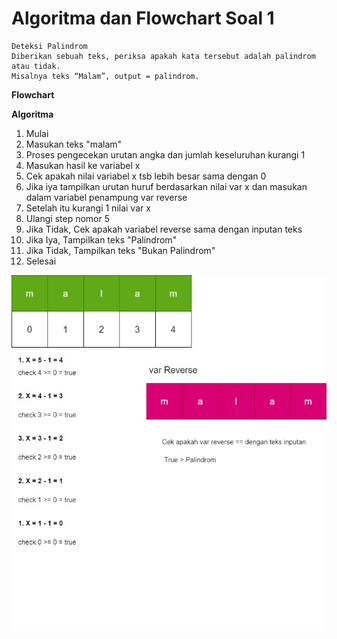 # Algoritma dan Flowchart Soal 1

```
Deteksi Palindrom
Diberikan sebuah teks, periksa apakah kata tersebut adalah palindrom atau tidak.
Misalnya teks “Malam”, output = palindrom.
```

**Flowchart**



**Algoritma**

1. Mulai
2. Masukan teks "malam"
3. Proses pengecekan urutan angka dan jumlah keseluruhan kurangi 1
4. Masukan hasil ke variabel x
5. Cek apakah nilai variabel x tsb lebih besar sama dengan 0
6. Jika iya tampilkan urutan huruf berdasarkan nilai var x dan masukan dalam variabel penampung var reverse
7. Setelah itu kurangi 1 nilai var x
8. Ulangi step nomor 5 
9. Jika Tidak, Cek apakah variabel reverse sama dengan inputan teks
10. Jika Iya, Tampilkan teks "Palindrom"
11. Jika Tidak, Tampilkan teks "Bukan Palindrom"
12. Selesai


![](./algoritma%20soal%201.jpg)

